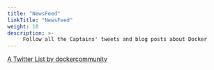 ```yaml
---
title: "NewsFeed"
linkTitle: "NewsFeed"
weight: 10
description: >-
     Follow all the Captains' tweets and blog posts about Docker
---
```




<a class="twitter-timeline" data-width="550" data-height="800" data-link-color="#cc0000" data-chrome="noscrollbar transparent" data-tweet-limit="20" data-border-color="#cc0000" href="https://twitter.com/dockercommunity/lists/dockercaptains-55156?ref_src=twsrc%5Etfw">A Twitter List by dockercommunity</a> <script async src="https://platform.twitter.com/widgets.js" charset="utf-8"></script>











